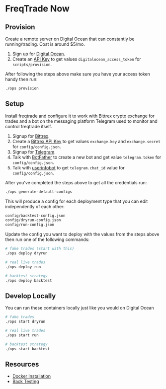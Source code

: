 # FreqTrade Now

## Provision

Create a remote server on Digital Ocean that can constantly be running/trading. Cost is around \$5/mo.

1. Sign up for [Digital Ocean](https://cloud.digitalocean.com/registrations/new).
2. Create an [API Key](https://cloud.digitalocean.com/account/api) to get values `digitalocean_access_token` for `scripts/provision`.

After following the steps above make sure you have your access token handy then run:

```bash
./ops provision
```

## Setup

Install freqtrade and configure it to work with Bittrex crypto exchange for trades and a bot on the messaging platform Telegram used to monitor and control freqtrade itself.

1. Signup for [Bittrex](https://bittrex.com/account/register).
2. Create a [Bittrex API Key](https://bittrex.com/Manage?view=api) to get values `exchange.key` and `exchange.secret` for `config/config.json`.
3. Signup for [Telegram](https://web.telegram.org).
4. Talk with [BotFather](https://telegram.me/BotFather) to create a new bot and get value `telegram.token` for `config/config.json`.
5. Talk with [userinfobot](https://telegram.me/userinfobot) to get `telegram.chat_id` value for `config/config.json`.

After you've completed the steps above to get all the credentials run:

```bash
./ops generate-default-configs
```

This will produce a config for each deployment type that you can edit independently of each other:

```bash
config/backtest-config.json
config/dryrun-config.json
config/run-config.json
```

Update the config you want to deploy with the values from the steps above then run one of the following commands:

```bash
# fake trades (start with this)
./ops deploy dryrun

# real live trades
./ops deploy run

# backtest strategy
./ops deploy backtest
```

## Develop Locally

You can run these containers locally just like you would on Digital Ocean

```bash
# fake trades
./ops start dryrun

# real live trades
./ops start run

# backtest strategy
./ops start backtest
```

## Resources

- [Docker Installation](https://www.freqtrade.io/en/latest/installation/#automatic-installation-docker)
- [Back Testing](https://www.freqtrade.io/en/latest/backtesting/)
